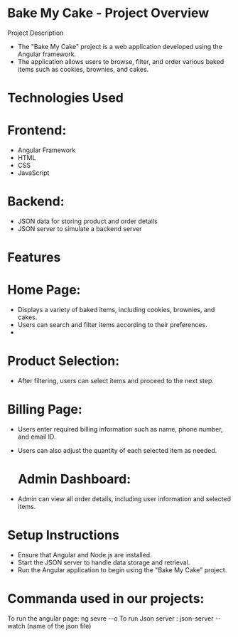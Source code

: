 # Bake My Cake - Project Overview
Project Description
* The "Bake My Cake" project is a web application developed using the Angular framework.
* The application allows users to browse, filter, and order various baked items such as cookies, brownies, and cakes.
# Technologies Used
# Frontend:
* Angular Framework
* HTML
* CSS
* JavaScript
# Backend:
* JSON data for storing product and order details
* JSON server to simulate a backend server
# Features
# Home Page:
 * Displays a variety of baked items, including cookies, brownies, and cakes.
 *  Users can search and filter items according to their preferences.
 *  
# Product Selection:
* After filtering, users can select items and proceed to the next step.
  
# Billing Page:
* Users enter required billing information such as name, phone number, and email ID.
* Users can also adjust the quantity of each selected item as needed.
  
  # Admin Dashboard:
* Admin can view all order details, including user information and selected items.
  
# Setup Instructions
* Ensure that Angular and Node.js are installed.
* Start the JSON server to handle data storage and retrieval.
* Run the Angular application to begin using the "Bake My Cake" project.

# Commanda used in our projects:
To run the angular page: ng sevre --o
To run Json server : json-server --watch (name of  the json file)




